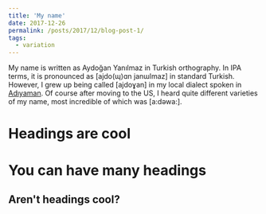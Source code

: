 ```yaml
---
title: 'My name'
date: 2017-12-26
permalink: /posts/2017/12/blog-post-1/
tags:
  - variation
---
```


My name is written as Aydoğan Yanılmaz in Turkish orthography. In IPA terms, it is pronounced as [ajdo(ɰ)ɑn janɯlmaz] in standard Turkish. However, I grew up being called [ajdoɣan] in my local dialect spoken in [Adıyaman](https://en.wikipedia.org/wiki/Ad%C4%B1yaman). Of course after moving to the US, I heard quite different varieties of my name, most incredible of which was [a:dəwa:].

Headings are cool
======

You can have many headings
======

Aren't headings cool?
------
